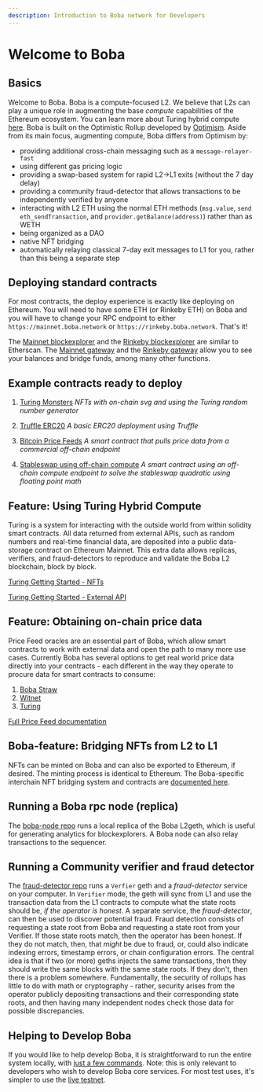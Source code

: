 ```yaml
---
description: Introduction to Boba network for Developers
---
```


# Welcome to Boba

## Basics

Welcome to Boba. Boba is a compute-focused L2. We believe that L2s can play a unique role in augmenting the base _compute_ capabilities of the Ethereum ecosystem. You can learn more about Turing hybrid compute [here](../../packages/boba/turing/README.md). Boba is built on the Optimistic Rollup developed by [Optimism](https://optimism.io). Aside from its main focus, augmenting compute, Boba differs from Optimism by:

  * providing additional cross-chain messaging such as a `message-relayer-fast`
  * using different gas pricing logic
  * providing a swap-based system for rapid L2->L1 exits (without the 7 day delay)
  * providing a community fraud-detector that allows transactions to be independently verified by anyone
  * interacting with L2 ETH using the normal ETH methods (`msg.value`, `send eth_sendTransaction`, and `provider.getBalance(address)`) rather than as WETH
  * being organized as a DAO
  * native NFT bridging
  * automatically relaying classical 7-day exit messages to L1 for you, rather than this being a separate step

## Deploying standard contracts

For most contracts, the deploy experience is exactly like deploying on Ethereum. You will need to have some ETH (or Rinkeby ETH) on Boba and you will have to change your RPC endpoint to either `https://mainnet.boba.network` or `https://rinkeby.boba.network`. That's it!

The [Mainnet blockexplorer](https://blockexplorer.boba.network) and the [Rinkeby blockexplorer](https://blockexplorer.rinkeby.boba.network) are similar to Etherscan. The [Mainnet gateway](https://gateway.boba.network) and the [Rinkeby gateway](https://gateway.rinkeby.boba.network) allow you to see your balances and bridge funds, among many other functions.

## Example contracts ready to deploy

1. [Turing Monsters](../../boba_community/turing-monsters/README.md) _NFTs with on-chain svg and using the Turing random number generator_

2. [Truffle ERC20](../../boba_examples/truffle-erc20/README.md) _A basic ERC20 deployment using Truffle_

3. [Bitcoin Price Feeds](../../packages/boba/turing/test/005_lending.ts) _A smart contract that pulls price data from a commercial off-chain endpoint_

4. [Stableswap using off-chain compute](../../packages/boba/turing/test/003_stable_swap.ts) _A smart contract using an off-chain compute endpoint to solve the stableswap quadratic using floating point math_

## Feature: Using Turing Hybrid Compute

Turing is a system for interacting with the outside world from within solidity smart contracts. All data returned from external APIs, such as random numbers and real-time financial data, are deposited into a public data-storage contract on Ethereum Mainnet. This extra data allows replicas, verifiers, and fraud-detectors to reproduce and validate the Boba L2 blockchain, block by block.

[Turing Getting Started - NFTs](../../packages/boba/turing/README.md#feature-highlight-1-using-turing-to-mint-an-nft-with-256-random-attributes-in-a-single-transaction)

[Turing Getting Started - External API](../../packages/boba/turing/README.md#feature-highlight-2-using-turing-to-access-real-time-trading-data-from-within-your-solidity-smart-contract)

## Feature: Obtaining on-chain price data

Price Feed oracles are an essential part of Boba, which allow smart contracts to work with external data and open the path to many more use cases. Currently Boba has several options to get real world price data directly into your contracts - each different in the way they operate to procure data for smart contracts to consume:

1. [Boba Straw](../../boba_examples/boba-straw/README.md)
2. [Witnet](https://docs.witnet.io/ethereum/price-feeds/)
3. [Turing](../../packages/boba/turing/README.md)

[Full Price Feed documentation](../../boba_documentation/price-feeds.md)

## Boba-feature: Bridging NFTs from L2 to L1

NFTs can be minted on Boba and can also be exported to Ethereum, if desired. The minting process is identical to Ethereum. The Boba-specific interchain NFT bridging system and contracts are [documented here](../../boba_examples/nft_bridging/README.md).

## Running a Boba rpc node (replica)

The [boba-node repo](../../boba_community/boba-node/README.md) runs a local replica of the Boba L2geth, which is useful for generating analytics for blockexplorers. A Boba node can also relay transactions to the sequencer.

## Running a Community verifier and fraud detector

The [fraud-detector repo](../../boba_community/fraud-detector/README.md) runs a `Verfier` geth and a *fraud-detector* service on your computer. In `Verifier` mode, the geth will sync from L1 and use the transaction data from the L1 contracts to compute what the state roots should be, *if the operator is honest*. A separate service, the *fraud-detector*, can then be used to discover potential fraud. Fraud detection consists of requesting a state root from Boba and requesting a state root from your Verifier. If those state roots match, then the operator has been honest. If they do not match, then, that _might_ be due to fraud, or, could also indicate indexing errors, timestamp errors, or chain configuration errors. The central idea is that if two (or more) geths injects the same transactions, then they should write the same blocks with the same state roots. If they don't, then there is a problem somewhere. Fundamentally, the security of rollups has little to do with math or cryptography - rather, security arises from the operator publicly depositing transactions and their corresponding state roots, and then having many independent nodes check those data for possible discrepancies.

## Helping to Develop Boba

If you would like to help develop Boba, it is straightforward to run the entire system locally, with [just a few commands](../../boba_documentation/local-stack.md). Note: this is only relevant to developers who wish to develop Boba core services. For most test uses, it's simpler to use the [live testnet](https://rinkeby.boba.network).

